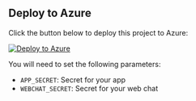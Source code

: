 ## Deploy to Azure

Click the button below to deploy this project to Azure:

[![Deploy to Azure](https://aka.ms/deploytoazurebutton)](https://portal.azure.com/#create/Microsoft.Template/uri/https://raw.githubusercontent.com/iBoonz/HealthcareAgentWebchat/main/azuredeploy.json)

You will need to set the following parameters:
- `APP_SECRET`: Secret for your app
- `WEBCHAT_SECRET`: Secret for your web chat